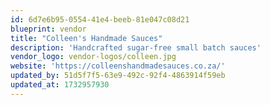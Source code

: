 ```yaml
---
id: 6d7e6b95-0554-41e4-beeb-81e047c08d21
blueprint: vendor
title: "Colleen's Handmade Sauces"
description: 'Handcrafted sugar-free small batch sauces'
vendor_logo: vendor-logos/colleen.jpg
website: 'https://colleenshandmadesauces.co.za/'
updated_by: 51d5f7f5-63e9-492c-92f4-4863914f59eb
updated_at: 1732957930
---
```

